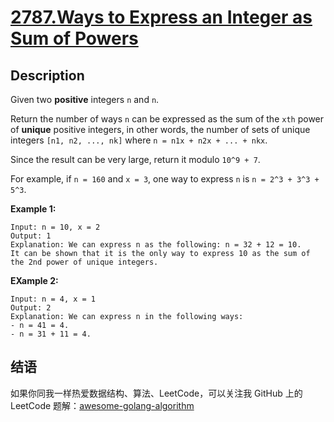 # [2787.Ways to Express an Integer as Sum of Powers][title]

## Description
Given two **positive** integers `n` and `n`.

Return the number of ways `n` can be expressed as the sum of the `xth` power of **unique** positive integers, in other words, the number of sets of unique integers `[n1, n2, ..., nk]` where `n = n1x + n2x + ... + nkx`.

Since the result can be very large, return it modulo `10^9 + 7`.

For example, if `n = 160` and `x = 3`, one way to express `n` is `n = 2^3 + 3^3 + 5^3`.

**Example 1:**

```
Input: n = 10, x = 2
Output: 1
Explanation: We can express n as the following: n = 32 + 12 = 10.
It can be shown that it is the only way to express 10 as the sum of the 2nd power of unique integers.
```

**EXample 2:**

```
Input: n = 4, x = 1
Output: 2
Explanation: We can express n in the following ways:
- n = 41 = 4.
- n = 31 + 11 = 4.
```

## 结语

如果你同我一样热爱数据结构、算法、LeetCode，可以关注我 GitHub 上的 LeetCode 题解：[awesome-golang-algorithm][me]

[title]: https://leetcode.com/problems/ways-to-express-an-integer-as-sum-of-powers
[me]: https://github.com/kylesliu/awesome-golang-algorithm

